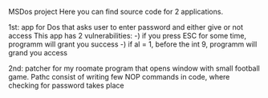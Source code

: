 MSDos project
Here you can find source code for 2 applications.

1st: app for Dos that asks user to enter password and either give or not access
     This app has 2 vulnerabilities: 
          -) if you press ESC for some time, programm will grant you success
          -) if al = 1, before the int 9, programm will grand you access

2nd: patcher for my roomate program that opens window with small football game. Pathc consist of writing few NOP commands in code, where checking for password takes place
